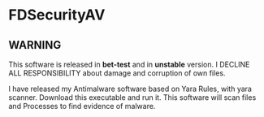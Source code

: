 # FDSecurityAV

## WARNING
This software is released in <strong>bet-test</strong> and in <strong>unstable</strong> version. I DECLINE ALL RESPONSIBILITY about damage and corruption of own files.

I have released my Antimalware software based on Yara Rules, with yara scanner. Download this executable and run it. This software will scan files and Processes to find evidence of malware.
